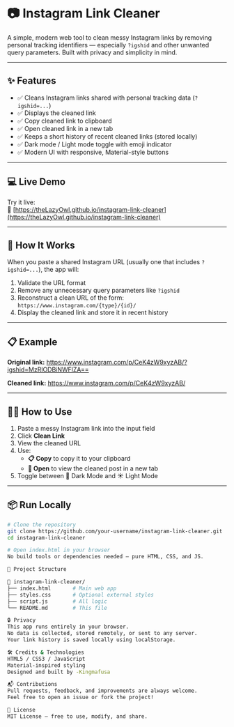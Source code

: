 # 📷 Instagram Link Cleaner

A simple, modern web tool to clean messy Instagram links by removing personal tracking identifiers — especially `?igshid` and other unwanted query parameters. Built with privacy and simplicity in mind.

---

## ✨ Features

- ✅ Cleans Instagram links shared with personal tracking data (`?igshid=...`)
- ✅ Displays the cleaned link
- ✅ Copy cleaned link to clipboard
- ✅ Open cleaned link in a new tab
- ✅ Keeps a short history of recent cleaned links (stored locally)
- ✅ Dark mode / Light mode toggle with emoji indicator
- ✅ Modern UI with responsive, Material-style buttons

---

## 💻 Live Demo

Try it live:  
🔗 [https://theLazyOwl.github.io/instagram-link-cleaner](https://theLazyOwl.github.io/instagram-link-cleaner)


---

## 🧠 How It Works

When you paste a shared Instagram URL (usually one that includes `?igshid=...`), the app will:

1. Validate the URL format
2. Remove any unnecessary query parameters like `?igshid`
3. Reconstruct a clean URL of the form:  
   `https://www.instagram.com/{type}/{id}/`
4. Display the cleaned link and store it in recent history

---

## 📋 Example

**Original link:**
https://www.instagram.com/p/CeK4zW9xyzAB/?igshid=MzRlODBiNWFlZA==


**Cleaned link:**
https://www.instagram.com/p/CeK4zW9xyzAB/


---

## 🧑‍💻 How to Use

1. Paste a messy Instagram link into the input field
2. Click **Clean Link**
3. View the cleaned URL
4. Use:
   - **📋 Copy** to copy it to your clipboard
   - **🔗 Open** to view the cleaned post in a new tab
5. Toggle between 🌙 Dark Mode and ☀️ Light Mode

---

## 📦 Run Locally

```bash
# Clone the repository
git clone https://github.com/your-username/instagram-link-cleaner.git
cd instagram-link-cleaner

# Open index.html in your browser
No build tools or dependencies needed — pure HTML, CSS, and JS.

📂 Project Structure

📁 instagram-link-cleaner/
├── index.html       # Main web app
├── styles.css       # Optional external styles
├── script.js        # All logic
└── README.md        # This file

🔒 Privacy
This app runs entirely in your browser.
No data is collected, stored remotely, or sent to any server.
Your link history is saved locally using localStorage.

🛠️ Credits & Technologies
HTML5 / CSS3 / JavaScript
Material-inspired styling
Designed and built by -Kingmafusa

📬 Contributions
Pull requests, feedback, and improvements are always welcome.
Feel free to open an issue or fork the project!

📄 License
MIT License — free to use, modify, and share.

